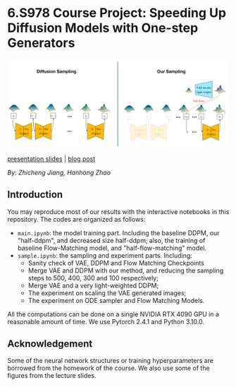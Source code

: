 # 6.S978 Course Project: Speeding Up Diffusion Models with One-step Generators  

![main](./assets/caption.png)

[presentation slides](https://docs.google.com/presentation/d/1133fIbl01ey44OWSUnUvfYG6liOJe7dOcw6m9tKmvoY) | [blog post](https://hope7happiness.github.io/accel_diff)

*By: Zhicheng Jiang, Hanhong Zhao*

## Introduction

You may reproduce most of our results with the interactive notebooks in this repository. The codes are organized as follows:

- `main.ipynb`: the model training part. Including the baseline DDPM, our "half-ddpm", and decreased size half-ddpm; also, the training of baseline Flow-Matching model, and "half-flow-matching" model.
- `sample.ipynb`: the sampling and experiment parts. Including:
    - Sanity check of VAE, DDPM and Flow Matching Checkpoints
    - Merge VAE and DDPM with our method, and reducing the sampling steps to 500, 400, 300 and 100 respectively;
    - Merge VAE and a very light-weighted DDPM;
    - The experiment on scaling the VAE generated images;
    - The experiment on ODE sampler and Flow Matching Models.

<!-- - `fid.ipynb`: repeat most of the experiments in `sample.ipynb`, but with FID evaluation. To run the FID part, please first do the following commands:

```bash
python dataset_tool.py --source /path/to/your/MNIST/dataset/train-images-idx3-ubyte.gz --dest ./mnist_fid_cache
pip install clean-fid
``` -->

All the computations can be done on a single NVIDIA RTX 4090 GPU in a reasonable amount of time. We use Pytorch 2.4.1 and Python 3.10.0.

<!-- The FID evaluation is done with the [clean-fid](https://github.com/GaParmar/clean-fid) package. -->

## Acknowledgement

Some of the neural network structures or training hyperparameters are borrowed from the homework of the course. We also use some of the figures from the lecture slides.
